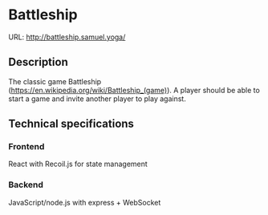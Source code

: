 # Battleship

URL: http://battleship.samuel.yoga/

## Description
The classic game Battleship (https://en.wikipedia.org/wiki/Battleship_(game)). A player should be able to start a game and invite another player to play against.

## Technical specifications

### Frontend 
React with Recoil.js for state management

### Backend 
JavaScript/node.js with express + WebSocket 


